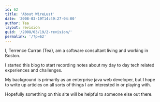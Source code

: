 ```yaml
---
id: 62
title: 'About WireLust'
date: '2008-03-19T14:49:27-04:00'
author: Tea
layout: revision
guid: '/2008/03/19/2-revision/'
permalink: '/?p=62'
---
```


I, Terrence Curran (Tea), am a software consultant living and working in Boston.

I started this blog to start recording notes about my day to day tech related experiences and challenges.

My background is primarily as an enterprise java web developer, but I hope to write up articles on all sorts of things I am interested in or playing with.

Hopefully something on this site will be helpful to someone else out there.